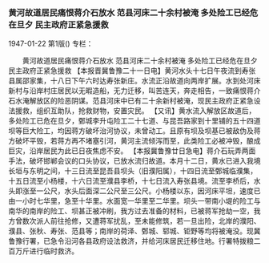 ### 黄河故道居民痛恨蒋介石放水  范县河床二十余村被淹  多处险工已经危在旦夕  民主政府正紧急援救

1947-01-22
第1版()
专栏：

　　黄河故道居民痛恨蒋介石放水
    范县河床二十余村被淹
    多处险工已经危在旦夕
    民主政府正紧急援救
    【本报晋冀鲁豫二十一日电】黄河水头十七日午夜流到寿张县属邵家集，十八日下午六时达寿张新庄。水流正沿故道向两岸扩展。水到处河床新村与沿岸村庄居民以无暇造船，无力迁移，叫苦连天，奔走相告，一致痛恨蒋介石水淹解放区的险恶阴谋。范县河床中已有二十余新村被淹，现民主政府正紧急设法援救，组织互助队，抢救财物，安置灾民。
    【又讯】黄水流入解放区故道后，多处险工已危在旦夕，鄄城李升屯险工二十七道、与昆吾路家到十里铺的五十四道坝等巨大险工，均因蒋方破坏治河协议，未曾动工。且原有坝及坝基已被敌伪及蒋方破坏平毁，若蒋方再不堵塞引河，黄河主流倾泻而至，此类险工必被冲毁，酿成巨灾，沿岸居民为此已日夜焦虑不安。
    【本报冀鲁豫廿日急电】蒋介石玩弄两面手法，破坏邯郸会议的口头协议，已放水流归故道。本月十二日，黄水已进入我境长垣与东明之间，十三日流至昆吾县坝头（旧濮阳属），十四日流至鄄城临濮集，十五日流至小杨楼，十六日流至濮县李桥，十七日流入寿张县境。流至李桥后，水头即涨至一公尺，水头后面深二公尺至三公尺。小杨楼以东，因河床平坦，速度已由一小时七华里，急至十华里。水面宽一华里至二华里。坝头一带南小堤的险工与南华的南岸的险工、坝甚正被冲刷，我方过去准备的材料，已被蒋军抢劫一空，我方曾数次派人前往抢修，又遭蒋军扰乱，至未能修筑，若一旦出险，北岸的濮阳、濮县、张秋、寿张、范县等；南岸的荷泽、鄄城、郓城、钜野等均将被淹没。现冀鲁豫行署，已急令沿河各县政府设法救济，并给河床居民迁移住地。行署特拨粮二百万斤进行临时救济。
